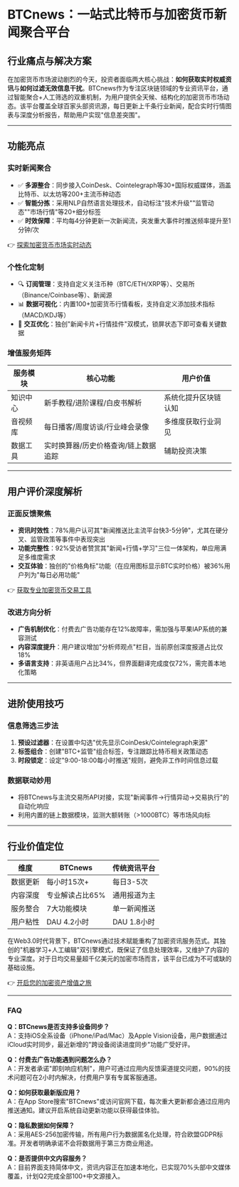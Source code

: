 # BTCnews：一站式比特币与加密货币新闻聚合平台

## 行业痛点与解决方案
在加密货币市场波动剧烈的今天，投资者面临两大核心挑战：**如何获取实时权威资讯**与**如何过滤无效信息干扰**。BTCnews作为专注区块链领域的专业资讯平台，通过智能聚合+人工筛选的双重机制，为用户提供全天候、结构化的加密货币市场动态。该平台覆盖全球百家头部资讯源，每日更新上千条行业新闻，配合实时行情图表与深度分析报告，帮助用户实现"信息差突围"。

---

## 功能亮点

### 实时新闻聚合
- ✅ **多源整合**：同步接入CoinDesk、Cointelegraph等30+国际权威媒体，涵盖比特币、以太坊等200+主流币种动态
- ✅ **智能分拣**：采用NLP自然语言处理技术，自动标注"技术升级""监管动态""市场行情"等20+细分标签
- ✅ **时效保障**：平均每4分钟更新一次新闻流，突发重大事件时推送频率提升至1分钟/次

👉 [探索加密货币市场实时动态](https://bit.ly/okx_welcome)

### 个性化定制
- 🔍 **订阅管理**：支持自定义关注币种（BTC/ETH/XRP等）、交易所（Binance/Coinbase等）、新闻源
- 📊 **数据可视化**：内置100+加密货币行情看板，支持自定义添加技术指标（MACD/KDJ等）
- 📱 **交互优化**：独创"新闻卡片+行情挂件"双模式，锁屏状态下即可查看关键数据

### 增值服务矩阵
| 服务模块 | 核心功能 | 用户价值 |
|---------|----------|----------|
| 知识中心 | 新手教程/进阶课程/白皮书解析 | 系统化提升区块链认知 |
| 音视频库 | 每日播客/周度访谈/行业峰会录像 | 多维度获取行业洞见 |
| 数据工具 | 实时换算器/历史价格查询/链上数据追踪 | 辅助投资决策 |

---

## 用户评价深度解析

### 正面反馈聚焦
- **资讯时效性**：78%用户认可其"新闻推送比主流平台快3-5分钟"，尤其在硬分叉、监管政策等事件中表现突出
- **功能完整性**：92%受访者赞赏其"新闻+行情+学习"三位一体架构，单应用满足多维度需求
- **交互体验**：独创的"价格角标"功能（在应用图标显示BTC实时价格）被36%用户列为"每日必用功能"

👉 [获取专业加密货币交易工具](https://bit.ly/okx_welcome)

### 改进方向分析
- **广告机制优化**：付费去广告功能存在12%故障率，需加强与苹果IAP系统的兼容测试
- **内容深度提升**：用户建议增加"分析师观点"栏目，当前原创深度报道占比仅18%
- **多语言支持**：非英语用户占比34%，但界面翻译完成度仅72%，需完善本地化策略

---

## 进阶使用技巧

### 信息筛选三步法
1. **预设过滤器**：在设置中勾选"优先显示CoinDesk/Cointelegraph来源"
2. **标签组合**：创建"BTC+监管"组合标签，专注跟踪比特币相关政策动态
3. **时段锁定**：设定"9:00-18:00每小时推送"规则，避免非工作时间信息过载

### 数据联动妙用
- 将BTCnews与主流交易所API对接，实现"新闻事件→行情异动→交易执行"的自动化响应
- 利用内置的链上数据模块，监测大额转账（>1000BTC）等市场风向标

---

## 行业价值定位

| 维度 | BTCnews | 传统资讯平台 |
|------|---------|--------------|
| 数据更新 | 每小时15次+ | 每日3-5次 |
| 内容深度 | 专业解读占比65% | 通用报道为主 |
| 服务整合 | 7大功能模块 | 单一新闻推送 |
| 用户粘性 | DAU 4.2小时 | DAU 1.8小时 |

在Web3.0时代背景下，BTCnews通过技术赋能重构了加密资讯服务范式。其独创的"机器学习+人工编辑"双引擎模式，既保证了信息处理效率，又维护了内容的专业深度。对于日均交易量超千亿美元的加密市场而言，该平台已成为不可或缺的基础设施。

👉 [开启您的加密资产增值之旅](https://bit.ly/okx_welcome)

---

### FAQ

**Q：BTCnews是否支持多设备同步？**  
A：支持iOS全系设备（iPhone/iPad/Mac）及Apple Vision设备，用户数据通过iCloud实时同步，最近新增的"跨设备阅读进度同步"功能广受好评。

**Q：付费去广告功能遇到问题怎么办？**  
A：开发者承诺"即刻响应机制"，用户可通过应用内反馈渠道提交问题，90%的技术问题可在2小时内解决，付费用户享有专属客服通道。

**Q：如何获取最新版应用？**  
A：在App Store搜索"BTCnews"或访问官网下载，每次重大更新都会通过应用内推送通知。建议开启系统自动更新功能以获得最佳体验。

**Q：隐私数据如何保障？**  
A：采用AES-256加密传输，所有用户行为数据匿名化处理，符合欧盟GDPR标准。开发者明确承诺不会将数据用于第三方商业用途。

**Q：是否提供中文内容服务？**  
A：目前界面支持简体中文，资讯内容正在加速本地化，已实现70%头部中文媒体覆盖，计划Q2完成全部100+中文源接入。